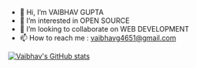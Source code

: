 - 👋 Hi, I’m VAIBHAV GUPTA
- 👀 I’m interested in OPEN SOURCE
- 💞️ I’m looking to collaborate on WEB DEVELOPMENT
- 📫 How to reach me : vaibhavg4651@gmail.com

[![Vaibhav's GitHub stats](https://github-readme-stats.vercel.app/api?username=Vaibhavg4651)](https://github.com/Vaibhavg4651/github-readme-stats)
<!---
Vaibhavg4651/Vaibhavg4651 is a ✨ special ✨ repository because its `README.md` (this file) appears on your GitHub profile.
You can click the Preview link to take a look at your changes.
--->
